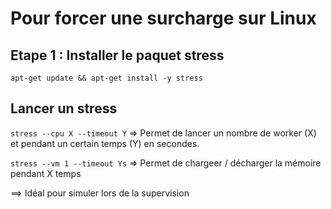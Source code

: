 # Pour forcer une surcharge sur Linux

## Etape 1 : Installer le paquet stress
```apt-get update && apt-get install -y stress```

## Lancer un stress
```stress --cpu X --timeout Y```
=> Permet de lancer un nombre de worker (X) et pendant un certain temps (Y) en secondes.

```stress --vm 1 --timeout Ys```
=> Permet de chargeer / décharger la mémoire pendant X temps 

==> Idéal pour simuler lors de la supervision
